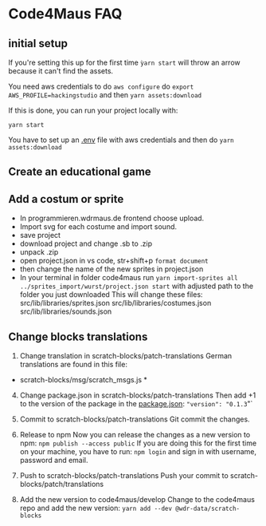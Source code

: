 # Code4Maus FAQ

## initial setup

If you're setting this up for the first time `ỳarn start` will throw an arrow because it can't find the assets.

You need aws credentials to do
`aws configure`
do `export AWS_PROFILE=hackingstudio`
and then
`yarn assets:download`

 If this is done, you can run your project locally with:

`yarn start`


You have to set up an [.env](.env) file with aws credentials and then
do
`yarn assets:download`




## Create an educational game

## Add a costum or sprite

- In programmieren.wdrmaus.de frontend choose upload.
- Import svg for each costume and import sound.
- save project
- download project and change .sb to .zip
- unpack .zip
- open project.json in vs code, str+shift+p ```format document```
- then change the name of the new sprites in project.json
- In your terminal in folder code4maus run ```yarn import-sprites all ../sprites_import/wurst/project.json start``` with adjusted path to the folder you just downloaded
This will change these files:
src/lib/libraries/sprites.json
src/lib/libraries/costumes.json
src/lib/libraries/sounds.json

## Change blocks translations

1. Change translation in scratch-blocks/patch-translations
German translations are found in this file:
* scratch-blocks/msg/scratch_msgs.js *

4. Change package.json in scratch-blocks/patch-translations
Then add +1 to the version of the package in the [package.json](package.json):
`"version": "0.1.3`"`

5. Commit to scratch-blocks/patch-translations
Git commit the changes.

6. Release to npm
Now you can release the changes as a new version to npm:
`npm publish --access public`
If you are doing this for the first time on your machine, you have to run:
`npm login`
and sign in with username, password and email.

7. Push to scratch-blocks/patch-translations
Push your commit to scratch-blocks/patch/translations

7. Add the new version to code4maus/develop
Change to the code4maus repo and add the new version:
`yarn add --dev @wdr-data/scratch-blocks`